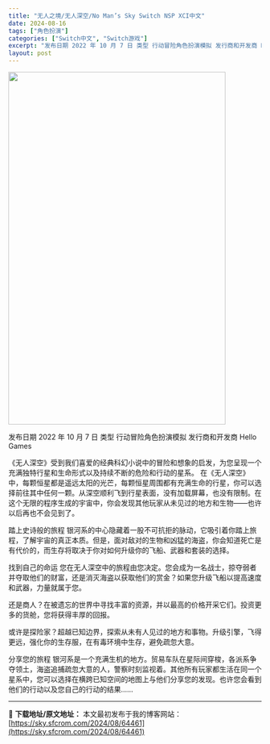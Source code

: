 ```yaml
---
title: "无人之境/无人深空/No Man’s Sky Switch NSP XCI中文"
date: 2024-08-16
tags: ["角色扮演"]
categories: ["Switch中文", "Switch游戏"]
excerpt: "发布日期 2022 年 10 月 7 日 类型 行动冒险角色扮演模拟 发行商和开发商 Hello Games 《无人深空》受到我们喜爱的经典科幻小说中的冒险和想象的启发，为您呈现一个充满独特行星和生命形式以及持续不断的危险和行动的星系。 在《无人深空》中，每颗恒星都是遥远太阳的光芒，每颗恒星周围都有&hellip;"
layout: post
---
```


<img class="aligncenter size-full wp-image-64462" src="https://sky.sfcrom.com/wp-content/uploads/2024/08/2024081606543675.webp" alt="" width="432" height="700" />

发布日期 2022 年 10 月 7 日
类型 行动冒险角色扮演模拟
发行商和开发商 Hello Games

《无人深空》受到我们喜爱的经典科幻小说中的冒险和想象的启发，为您呈现一个充满独特行星和生命形式以及持续不断的危险和行动的星系。
在《无人深空》中，每颗恒星都是遥远太阳的光芒，每颗恒星周围都有充满生命的行星，你可以选择前往其中任何一颗。从深空顺利飞到行星表面，没有加载屏幕，也没有限制。在这个无限的程序生成的宇宙中，你会发现其他玩家从未见过的地方和生物——也许以后再也不会见到了。

踏上史诗般的旅程
银河系的中心隐藏着一股不可抗拒的脉动，它吸引着你踏上旅程，了解宇宙的真正本质。但是，面对敌对的生物和凶猛的海盗，你会知道死亡是有代价的，而生存将取决于你对如何升级你的飞船、武器和套装的选择。

找到自己的命运
您在无人深空中的旅程由您决定。您会成为一名战士，掠夺弱者并夺取他们的财富，还是消灭海盗以获取他们的赏金？如果您升级飞船以提高速度和武器，力量就属于您。

还是商人？在被遗忘的世界中寻找丰富的资源，并以最高的价格开采它们。投资更多的货舱，您将获得丰厚的回报。

或许是探险家？超越已知边界，探索从未有人见过的地方和事物。升级引擎，飞得更远，强化你的生存服，在有毒环境中生存，避免疏忽大意。

分享您的旅程
银河系是一个充满生机的地方。贸易车队在星际间穿梭，各派系争夺领土，海盗追捕疏忽大意的人，警察时刻监视着。其他所有玩家都生活在同一个星系中，您可以选择在横跨已知空间的地图上与他们分享您的发现。也许您会看到他们的行动以及您自己的行动的结果……

---
📖 **下载地址/原文地址：** 本文最初发布于我的博客网站：[https://sky.sfcrom.com/2024/08/64461](https://sky.sfcrom.com/2024/08/64461)
